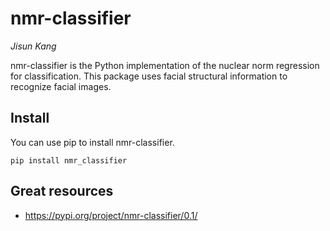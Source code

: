 # nmr-classifier

*Jisun Kang*

nmr-classifier is the Python implementation of the nuclear norm regression for classification.
This package uses facial structural information to recognize facial images.

## Install
You can use pip to install nmr-classifier.
```{Python}
pip install nmr_classifier
```

## Great resources
- https://pypi.org/project/nmr-classifier/0.1/
